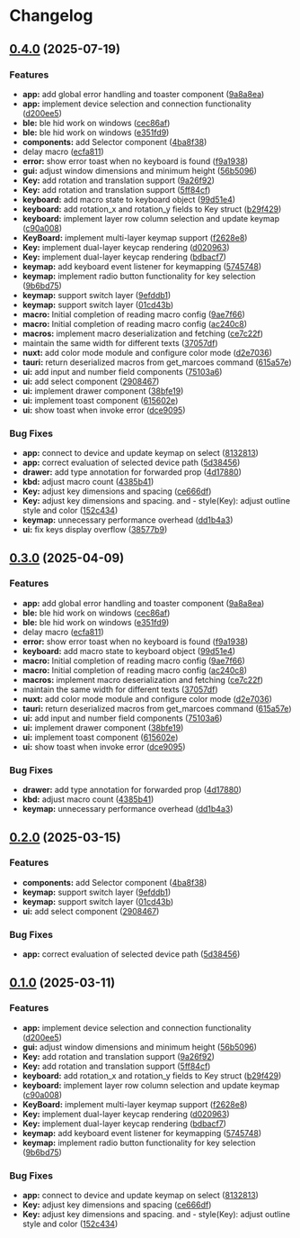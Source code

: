 # Changelog

## [0.4.0](https://github.com/HaoboGu/rmk-gui/compare/v0.3.0...v0.4.0) (2025-07-19)


### Features

* **app:** add global error handling and toaster component ([9a8a8ea](https://github.com/HaoboGu/rmk-gui/commit/9a8a8ea8888f78aa2bad0c6d84eaa64647392f2b))
* **app:** implement device selection and connection functionality ([d200ee5](https://github.com/HaoboGu/rmk-gui/commit/d200ee5c69042721df3e350e5faee920ecf5b32d))
* **ble:** ble hid work on windows ([cec86af](https://github.com/HaoboGu/rmk-gui/commit/cec86af09cfd44786ebe899c194f5164b484b7d0))
* **ble:** ble hid work on windows ([e351fd9](https://github.com/HaoboGu/rmk-gui/commit/e351fd9e3dfbef1b9e102a31aff22cceb14d84f1))
* **components:** add Selector component ([4ba8f38](https://github.com/HaoboGu/rmk-gui/commit/4ba8f38aab9dfc05cdeab357ca81821cf2a09479))
* delay macro ([ecfa811](https://github.com/HaoboGu/rmk-gui/commit/ecfa81136910cb4e1ce8bfb5d11d59a8bd8749cd))
* **error:** show error toast when no keyboard is found ([f9a1938](https://github.com/HaoboGu/rmk-gui/commit/f9a1938417e23c6e97d13b0a1c5014593a59ed36))
* **gui:** adjust window dimensions and minimum height ([56b5096](https://github.com/HaoboGu/rmk-gui/commit/56b509681594bbba92025da1b5344fb68aa93fce))
* **Key:** add rotation and translation support ([9a26f92](https://github.com/HaoboGu/rmk-gui/commit/9a26f9255ee5fbff8f8d717a5f07e4a80e866102))
* **Key:** add rotation and translation support ([5ff84cf](https://github.com/HaoboGu/rmk-gui/commit/5ff84cf7edd891b67ce728ed5d33f2676bace838))
* **keyboard:** add macro state to keyboard object ([99d51e4](https://github.com/HaoboGu/rmk-gui/commit/99d51e442e1ec23384cddc6eaa6a43b2972ae037))
* **keyboard:** add rotation_x and rotation_y fields to Key struct ([b29f429](https://github.com/HaoboGu/rmk-gui/commit/b29f429fb50b323ecc68d976098b3cf952469316))
* **keyboard:** implement layer row column selection and update keymap ([c90a008](https://github.com/HaoboGu/rmk-gui/commit/c90a008ecc1aed79bf7053890e48c7a7b7d51569))
* **KeyBoard:** implement multi-layer keymap support ([f2628e8](https://github.com/HaoboGu/rmk-gui/commit/f2628e8d322885ef64987fe19c4e22b91aa221da))
* **Key:** implement dual-layer keycap rendering ([d020963](https://github.com/HaoboGu/rmk-gui/commit/d0209635b506e86303b9e91982852849b89c69a4))
* **Key:** implement dual-layer keycap rendering ([bdbacf7](https://github.com/HaoboGu/rmk-gui/commit/bdbacf756147fa04961215c23ebac4cbbe60ae1f))
* **keymap:** add keyboard event listener for keymapping ([5745748](https://github.com/HaoboGu/rmk-gui/commit/57457488dc491b023cd91abb6766a13612edf51e))
* **keymap:** implement radio button functionality for key selection ([9b6bd75](https://github.com/HaoboGu/rmk-gui/commit/9b6bd75ba92d6ae4fae691d29e48bd0bcd77e046))
* **keymap:** support switch layer ([9efddb1](https://github.com/HaoboGu/rmk-gui/commit/9efddb196eca4db0b69cf17b2164d931e118a7cc))
* **keymap:** support switch layer ([01cd43b](https://github.com/HaoboGu/rmk-gui/commit/01cd43b0a3c8d26eecae09ac0ff3c4728b73e98f))
* **macro:** Initial completion of reading macro config ([9ae7f66](https://github.com/HaoboGu/rmk-gui/commit/9ae7f6609cfd8f2df535742fa0e1e489908cf6ea))
* **macro:** Initial completion of reading macro config ([ac240c8](https://github.com/HaoboGu/rmk-gui/commit/ac240c81e2899b24785e821f8f037c50465fde88))
* **macros:** implement macro deserialization and fetching ([ce7c22f](https://github.com/HaoboGu/rmk-gui/commit/ce7c22fd5a62b4989589d6339f53f5d60025af71))
* maintain the same width for different texts ([37057df](https://github.com/HaoboGu/rmk-gui/commit/37057dfddcb5e999917f96b33cfe3d2b2de0f310))
* **nuxt:** add color mode module and configure color mode ([d2e7036](https://github.com/HaoboGu/rmk-gui/commit/d2e7036238d7c89daf9e7224b47029aa28b60e8a))
* **tauri:** return deserialized macros from get_marcoes command ([615a57e](https://github.com/HaoboGu/rmk-gui/commit/615a57e69ecc7e1d0d10c3a8aeb7b60151a6d711))
* **ui:** add input and number field components ([75103a6](https://github.com/HaoboGu/rmk-gui/commit/75103a645ea52ea4e863b7e72552f78e7d4359c6))
* **ui:** add select component ([2908467](https://github.com/HaoboGu/rmk-gui/commit/2908467239a33eb6f93deb11458995ddc1cfed97))
* **ui:** implement drawer component ([38bfe19](https://github.com/HaoboGu/rmk-gui/commit/38bfe190743ae6e8c64205daecd04e2005782835))
* **ui:** implement toast component ([615602e](https://github.com/HaoboGu/rmk-gui/commit/615602ee7d4a64fde1a0e294c935c8324de2f796))
* **ui:** show toast when invoke error ([dce9095](https://github.com/HaoboGu/rmk-gui/commit/dce909506647704d723d797ddc7e7df66dbe16b9))


### Bug Fixes

* **app:** connect to device and update keymap on select ([8132813](https://github.com/HaoboGu/rmk-gui/commit/8132813333cbc02880c79d11c0acd814e685bc64))
* **app:** correct evaluation of selected device path ([5d38456](https://github.com/HaoboGu/rmk-gui/commit/5d3845602d7f83d1d4e20039f04b091306f60be6))
* **drawer:** add type annotation for forwarded prop ([4d17880](https://github.com/HaoboGu/rmk-gui/commit/4d178801788475654693d688372746ac0da2015d))
* **kbd:** adjust macro count ([4385b41](https://github.com/HaoboGu/rmk-gui/commit/4385b414eefa3cfed340371b1e547f2756a8231e))
* **Key:** adjust key dimensions and spacing ([ce666df](https://github.com/HaoboGu/rmk-gui/commit/ce666df7ff08dee5d2d03a0c161c22e512b77ab6))
* **Key:** adjust key dimensions and spacing.  and - style(Key): adjust outline style and color ([152c434](https://github.com/HaoboGu/rmk-gui/commit/152c434e432ac4ab2e4e4ac51bd555d1fc447ca7))
* **keymap:** unnecessary performance overhead ([dd1b4a3](https://github.com/HaoboGu/rmk-gui/commit/dd1b4a35896ddfe08053ab1756d3e97af76afc97))
* **ui:** fix keys display overflow ([38577b9](https://github.com/HaoboGu/rmk-gui/commit/38577b977a105e25e26a1af2071d26c1567d3cec))

## [0.3.0](https://github.com/liyang8246/rmk-gui/compare/v0.2.0...v0.3.0) (2025-04-09)


### Features

* **app:** add global error handling and toaster component ([9a8a8ea](https://github.com/liyang8246/rmk-gui/commit/9a8a8ea8888f78aa2bad0c6d84eaa64647392f2b))
* **ble:** ble hid work on windows ([cec86af](https://github.com/liyang8246/rmk-gui/commit/cec86af09cfd44786ebe899c194f5164b484b7d0))
* **ble:** ble hid work on windows ([e351fd9](https://github.com/liyang8246/rmk-gui/commit/e351fd9e3dfbef1b9e102a31aff22cceb14d84f1))
* delay macro ([ecfa811](https://github.com/liyang8246/rmk-gui/commit/ecfa81136910cb4e1ce8bfb5d11d59a8bd8749cd))
* **error:** show error toast when no keyboard is found ([f9a1938](https://github.com/liyang8246/rmk-gui/commit/f9a1938417e23c6e97d13b0a1c5014593a59ed36))
* **keyboard:** add macro state to keyboard object ([99d51e4](https://github.com/liyang8246/rmk-gui/commit/99d51e442e1ec23384cddc6eaa6a43b2972ae037))
* **macro:** Initial completion of reading macro config ([9ae7f66](https://github.com/liyang8246/rmk-gui/commit/9ae7f6609cfd8f2df535742fa0e1e489908cf6ea))
* **macro:** Initial completion of reading macro config ([ac240c8](https://github.com/liyang8246/rmk-gui/commit/ac240c81e2899b24785e821f8f037c50465fde88))
* **macros:** implement macro deserialization and fetching ([ce7c22f](https://github.com/liyang8246/rmk-gui/commit/ce7c22fd5a62b4989589d6339f53f5d60025af71))
* maintain the same width for different texts ([37057df](https://github.com/liyang8246/rmk-gui/commit/37057dfddcb5e999917f96b33cfe3d2b2de0f310))
* **nuxt:** add color mode module and configure color mode ([d2e7036](https://github.com/liyang8246/rmk-gui/commit/d2e7036238d7c89daf9e7224b47029aa28b60e8a))
* **tauri:** return deserialized macros from get_marcoes command ([615a57e](https://github.com/liyang8246/rmk-gui/commit/615a57e69ecc7e1d0d10c3a8aeb7b60151a6d711))
* **ui:** add input and number field components ([75103a6](https://github.com/liyang8246/rmk-gui/commit/75103a645ea52ea4e863b7e72552f78e7d4359c6))
* **ui:** implement drawer component ([38bfe19](https://github.com/liyang8246/rmk-gui/commit/38bfe190743ae6e8c64205daecd04e2005782835))
* **ui:** implement toast component ([615602e](https://github.com/liyang8246/rmk-gui/commit/615602ee7d4a64fde1a0e294c935c8324de2f796))
* **ui:** show toast when invoke error ([dce9095](https://github.com/liyang8246/rmk-gui/commit/dce909506647704d723d797ddc7e7df66dbe16b9))


### Bug Fixes

* **drawer:** add type annotation for forwarded prop ([4d17880](https://github.com/liyang8246/rmk-gui/commit/4d178801788475654693d688372746ac0da2015d))
* **kbd:** adjust macro count ([4385b41](https://github.com/liyang8246/rmk-gui/commit/4385b414eefa3cfed340371b1e547f2756a8231e))
* **keymap:** unnecessary performance overhead ([dd1b4a3](https://github.com/liyang8246/rmk-gui/commit/dd1b4a35896ddfe08053ab1756d3e97af76afc97))

## [0.2.0](https://github.com/liyang8246/rmk-gui/compare/v0.1.0...v0.2.0) (2025-03-15)


### Features

* **components:** add Selector component ([4ba8f38](https://github.com/liyang8246/rmk-gui/commit/4ba8f38aab9dfc05cdeab357ca81821cf2a09479))
* **keymap:** support switch layer ([9efddb1](https://github.com/liyang8246/rmk-gui/commit/9efddb196eca4db0b69cf17b2164d931e118a7cc))
* **keymap:** support switch layer ([01cd43b](https://github.com/liyang8246/rmk-gui/commit/01cd43b0a3c8d26eecae09ac0ff3c4728b73e98f))
* **ui:** add select component ([2908467](https://github.com/liyang8246/rmk-gui/commit/2908467239a33eb6f93deb11458995ddc1cfed97))


### Bug Fixes

* **app:** correct evaluation of selected device path ([5d38456](https://github.com/liyang8246/rmk-gui/commit/5d3845602d7f83d1d4e20039f04b091306f60be6))

## [0.1.0](https://github.com/liyang8246/rmk-gui/compare/v0.0.1...v0.1.0) (2025-03-11)


### Features

* **app:** implement device selection and connection functionality ([d200ee5](https://github.com/liyang8246/rmk-gui/commit/d200ee5c69042721df3e350e5faee920ecf5b32d))
* **gui:** adjust window dimensions and minimum height ([56b5096](https://github.com/liyang8246/rmk-gui/commit/56b509681594bbba92025da1b5344fb68aa93fce))
* **Key:** add rotation and translation support ([9a26f92](https://github.com/liyang8246/rmk-gui/commit/9a26f9255ee5fbff8f8d717a5f07e4a80e866102))
* **Key:** add rotation and translation support ([5ff84cf](https://github.com/liyang8246/rmk-gui/commit/5ff84cf7edd891b67ce728ed5d33f2676bace838))
* **keyboard:** add rotation_x and rotation_y fields to Key struct ([b29f429](https://github.com/liyang8246/rmk-gui/commit/b29f429fb50b323ecc68d976098b3cf952469316))
* **keyboard:** implement layer row column selection and update keymap ([c90a008](https://github.com/liyang8246/rmk-gui/commit/c90a008ecc1aed79bf7053890e48c7a7b7d51569))
* **KeyBoard:** implement multi-layer keymap support ([f2628e8](https://github.com/liyang8246/rmk-gui/commit/f2628e8d322885ef64987fe19c4e22b91aa221da))
* **Key:** implement dual-layer keycap rendering ([d020963](https://github.com/liyang8246/rmk-gui/commit/d0209635b506e86303b9e91982852849b89c69a4))
* **Key:** implement dual-layer keycap rendering ([bdbacf7](https://github.com/liyang8246/rmk-gui/commit/bdbacf756147fa04961215c23ebac4cbbe60ae1f))
* **keymap:** add keyboard event listener for keymapping ([5745748](https://github.com/liyang8246/rmk-gui/commit/57457488dc491b023cd91abb6766a13612edf51e))
* **keymap:** implement radio button functionality for key selection ([9b6bd75](https://github.com/liyang8246/rmk-gui/commit/9b6bd75ba92d6ae4fae691d29e48bd0bcd77e046))


### Bug Fixes

* **app:** connect to device and update keymap on select ([8132813](https://github.com/liyang8246/rmk-gui/commit/8132813333cbc02880c79d11c0acd814e685bc64))
* **Key:** adjust key dimensions and spacing ([ce666df](https://github.com/liyang8246/rmk-gui/commit/ce666df7ff08dee5d2d03a0c161c22e512b77ab6))
* **Key:** adjust key dimensions and spacing.  and - style(Key): adjust outline style and color ([152c434](https://github.com/liyang8246/rmk-gui/commit/152c434e432ac4ab2e4e4ac51bd555d1fc447ca7))
